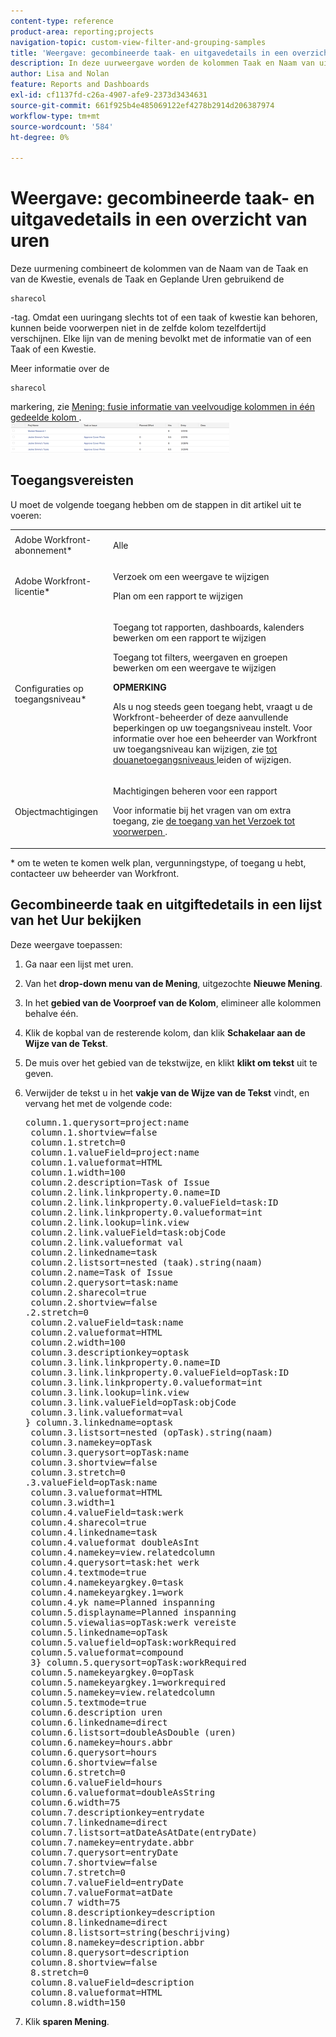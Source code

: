```yaml
---
content-type: reference
product-area: reporting;projects
navigation-topic: custom-view-filter-and-grouping-samples
title: 'Weergave: gecombineerde taak- en uitgavedetails in een overzicht van uren'
description: In deze uurweergave worden de kolommen Taak en Naam van uitgave gecombineerd, evenals de taken en Geplande uren uitgeven met de arceroltag. Omdat een uuringang slechts tot of een taak of kwestie kan behoren, kunnen beide voorwerpen niet in de zelfde kolom tezelfdertijd verschijnen. Elke lijn van de mening bevolkt met de informatie van of een Taak of een Kwestie.
author: Lisa and Nolan
feature: Reports and Dashboards
exl-id: cf1137fd-c26a-4907-afe9-2373d3434631
source-git-commit: 661f925b4e485069122ef4278b2914d206387974
workflow-type: tm+mt
source-wordcount: '584'
ht-degree: 0%

---
```


# Weergave: gecombineerde taak- en uitgavedetails in een overzicht van uren

Deze uurmening combineert de kolommen van de Naam van de Taak en van de Kwestie, evenals de Taak en Geplande Uren gebruikend de

```
sharecol
```

-tag. Omdat een uuringang slechts tot of een taak of kwestie kan behoren, kunnen beide voorwerpen niet in de zelfde kolom tezelfdertijd verschijnen. Elke lijn van de mening bevolkt met de informatie van of een Taak of een Kwestie.

Meer informatie over de

```
sharecol
```

markering, zie [ Mening: fusie informatie van veelvoudige kolommen in één gedeelde kolom ](../../../reports-and-dashboards/reports/custom-view-filter-grouping-samples/view-merge-columns.md).\
![ custom_view_hours_with_task_and_issue_information.png ](assets/custom-view-hours-with-350x48.png)

## Toegangsvereisten

U moet de volgende toegang hebben om de stappen in dit artikel uit te voeren:

<table style="table-layout:auto"> 
 <col> 
 <col> 
 <tbody> 
  <tr> 
   <td role="rowheader">Adobe Workfront-abonnement*</td> 
   <td> <p>Alle</p> </td> 
  </tr> 
  <tr> 
   <td role="rowheader">Adobe Workfront-licentie*</td> 
   <td> <p>Verzoek om een weergave te wijzigen </p>
   <p>Plan om een rapport te wijzigen</p> </td> 
  </tr> 
  <tr> 
   <td role="rowheader">Configuraties op toegangsniveau*</td> 
   <td> <p>Toegang tot rapporten, dashboards, kalenders bewerken om een rapport te wijzigen</p> <p>Toegang tot filters, weergaven en groepen bewerken om een weergave te wijzigen</p> <p><b>OPMERKING</b>

Als u nog steeds geen toegang hebt, vraagt u de Workfront-beheerder of deze aanvullende beperkingen op uw toegangsniveau instelt. Voor informatie over hoe een beheerder van Workfront uw toegangsniveau kan wijzigen, zie <a href="../../../administration-and-setup/add-users/configure-and-grant-access/create-modify-access-levels.md" class="MCXref xref"> tot douanetoegangsniveaus </a> leiden of wijzigen.</p> </td>
</tr>  
  <tr> 
   <td role="rowheader">Objectmachtigingen</td> 
   <td> <p>Machtigingen beheren voor een rapport</p> <p>Voor informatie bij het vragen van om extra toegang, zie <a href="../../../workfront-basics/grant-and-request-access-to-objects/request-access.md" class="MCXref xref"> de toegang van het Verzoek tot voorwerpen </a>.</p> </td> 
  </tr> 
 </tbody> 
</table>

&#42; om te weten te komen welk plan, vergunningstype, of toegang u hebt, contacteer uw beheerder van Workfront.

## Gecombineerde taak en uitgiftedetails in een lijst van het Uur bekijken

Deze weergave toepassen:

1. Ga naar een lijst met uren.
1. Van het **drop-down menu van de Mening**, uitgezochte **Nieuwe Mening**.

1. In het **gebied van de Voorproef van de Kolom**, elimineer alle kolommen behalve één.
1. Klik de kopbal van de resterende kolom, dan klik **Schakelaar aan de Wijze van de Tekst**.
1. De muis over het gebied van de tekstwijze, en klikt **klikt om tekst** uit te geven.
1. Verwijder de tekst u in het **vakje van de Wijze van de Tekst** vindt, en vervang het met de volgende code:
   <pre>column.1.querysort=project:name <br> column.1.shortview=false <br> column.1.stretch=0 <br> column.1.valueField=project:name <br> column.1.valueformat=HTML <br> column.1.width=100 <br> column.2.description=Task of Issue <br> column.2.link.linkproperty.0.name=ID <br> column.2.link.linkproperty.0.valueField=task:ID <br> column.2.link.linkproperty.0.valueformat=int <br> column.2.link.lookup=link.view <br> column.2.link.valueField=task:objCode <br> column.2.link.valueformat val <br> column.2.linkedname=task <br> column.2.listsort=nested (taak).string(naam) <br> column.2.name=Task of Issue <br> column.2.querysort=task:name <br> column.2.sharecol=true <br> column.2.shortview=false <br>.2.stretch=0 <br> column.2.valueField=task:name <br> column.2.valueformat=HTML <br> column.2.width=100 <br> column.3.descriptionkey=optask <br> column.3.link.linkproperty.0.name=ID <br> column.3.link.linkproperty.0.valueField=opTask:ID <br> column.3.link.linkproperty.0.valueformat=int <br> column.3.link.lookup=link.view <br> column.3.link.valueField=opTask:objCode <br> column.3.link.valueformat=val <br>} column.3.linkedname=optask <br> column.3.listsort=nested (opTask).string(naam) <br> column.3.namekey=opTask <br> column.3.querysort=opTask:name <br> column.3.shortview=false <br> column.3.stretch=0 <br>.3.valueField=opTask:name <br> column.3.valueformat=HTML <br> column.3.width=1 <br> column.4.valueField=task:werk <br> column.4.sharecol=true <br> column.4.linkedname=task <br> column.4.valueformat doubleAsInt <br> column.4.namekey=view.relatedcolumn <br> column.4.querysort=task:het werk <br> column.4.textmode=true <br> column.4.namekeyargkey.0=task <br> column.4.namekeyargkey.1=work <br> column.4.yk name=Planned inspanning <br> column.5.displayname=Planned inspanning <br> column.5.viewalias=opTask:werk vereiste <br> column.5.linkedname=opTask <br> column.5.valuefield=opTask:workRequired <br> column.5.valueformat=compound <br> 3} column.5.querysort=opTask:workRequired <br> column.5.namekeyargkey.0=opTask <br> column.5.namekeyargkey.1=workrequired <br> column.5.namekey=view.relatedcolumn <br> column.5.textmode=true <br> column.6.description uren <br> column.6.linkedname=direct <br> column.6.listsort=doubleAsDouble (uren) <br> column.6.namekey=hours.abbr <br> column.6.querysort=hours <br> column.6.shortview=false <br> column.6.stretch=0 <br> column.6.valueField=hours <br> column.6.valueformat=doubleAsString <br> column.6.width=75 <br> column.7.descriptionkey=entrydate <br> column.7.linkedname=direct <br> column.7.listsort=atDateAsAtDate(entryDate) <br> column.7.namekey=entrydate.abbr <br> column.7.querysort=entryDate <br> column.7.shortview=false <br> column.7.stretch=0 <br> column.7.valueField=entryDate <br> column.7.valueFormat=atDate <br> column.7 width=75 <br> column.8.descriptionkey=description <br> column.8.linkedname=direct <br> column.8.listsort=string(beschrijving) <br> column.8.namekey=description.abbr <br> column.8.querysort=description <br> column.8.shortview=false <br> 8.stretch=0 <br> column.8.valueField=description <br> column.8.valueformat=HTML <br> column.8.width=150</pre>

1. Klik **sparen Mening**.
